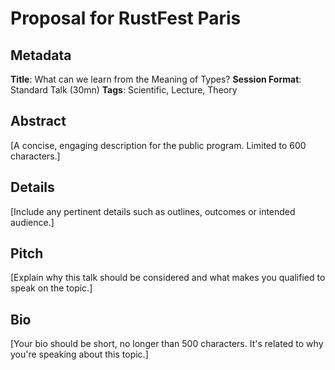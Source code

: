 # Proposal for RustFest Paris

## Metadata

__Title__: What can we learn from the Meaning of Types?
__Session Format__: Standard Talk (30mn)
__Tags__: Scientific, Lecture, Theory

## Abstract

[A concise, engaging description for the public program. Limited to 600 characters.]

## Details

[Include any pertinent details such as outlines, outcomes or intended audience.]

## Pitch

[Explain why this talk should be considered and what makes you qualified to speak on the topic.]

## Bio

[Your bio should be short, no longer than 500 characters. It's related to why you're speaking about
this topic.]
